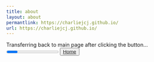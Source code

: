 ```yaml
---
title: about
layout: about
permantlink: https://charliejcj.github.io/
url: https://charliejcj.github.io/
---
```


Transferring back to main page after clicking the button...
<progress class="progress is-info" max="100"></progress>
<button class="button is-info">[Home](https://charliejcj.github.io/)</button>
